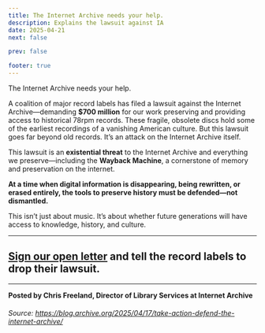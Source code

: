 ```yaml
---
title: The Internet Archive needs your help.
description: Explains the lawsuit against IA
date: 2025-04-21
next: false

prev: false

footer: true
---
```


<Post authors="nbats" />

The Internet Archive needs your help.

A coalition of major record labels has filed a lawsuit against the Internet Archive—demanding **$700 million** for our work preserving and providing access to historical 78rpm records. These fragile, obsolete discs hold some of the earliest recordings of a vanishing American culture. But this lawsuit goes far beyond old records. It’s an attack on the Internet Archive itself.

This lawsuit is an **existential threat** to the Internet Archive and everything we preserve—including the **Wayback Machine**, a cornerstone of memory and preservation on the internet.

**At a time when digital information is disappearing, being rewritten, or erased entirely, the tools to preserve history must be defended—not dismantled.**

This isn’t just about music. It’s about whether future generations will have access to knowledge, history, and culture.
***
## [Sign our open letter](https://www.change.org/p/defend-the-internet-archive) and tell the record labels to drop their lawsuit. 
***
**Posted by Chris Freeland, Director of Library Services at Internet Archive**

###### Source: https://blog.archive.org/2025/04/17/take-action-defend-the-internet-archive/
